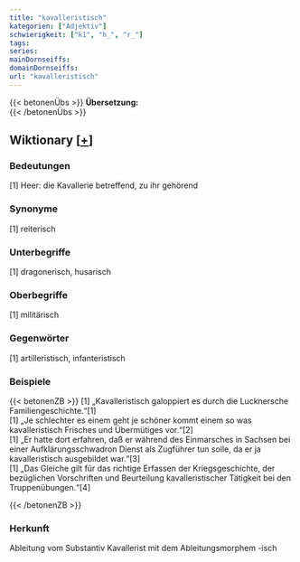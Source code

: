 ```yaml
---
title: "kavalleristisch"
kategorien: ["Adjektiv"]
schwierigkeit: ["k1", "h_", "r_"]
tags:
series:
mainDornseiffs:
domainDornseiffs:
url: "kavalleristisch"
---
```


{{< betonenÜbs >}}
**Übersetzung:**  
{{< /betonenÜbs >}}

## Wiktionary [[+](https://de.wiktionary.org/wiki/kavalleristisch)]

### Bedeutungen
[1] Heer: die Kavallerie betreffend, zu ihr gehörend  

### Synonyme
[1] reiterisch  

### Unterbegriffe
[1] dragonerisch, husarisch  

### Oberbegriffe
[1] militärisch  

### Gegenwörter
[1] artilleristisch, infanteristisch  

### Beispiele
{{< betonenZB >}}
[1] „Kavalleristisch galoppiert es durch die Lucknersche Familiengeschichte.“[1]  
[1] „Je schlechter es einem geht je schöner kommt einem so was kavalleristisch Frisches und Übermütiges vor.“[2]  
[1] „Er hatte dort erfahren, daß er während des Einmarsches in Sachsen bei einer Aufklärungsschwadron Dienst als Zugführer tun solle, da er ja kavalleristisch ausgebildet war.“[3]  
[1] „Das Gleiche gilt für das richtige Erfassen der Kriegsgeschichte, der bezüglichen Vorschriften und Beurteilung kavalleristischer Tätigkeit bei den Truppenübungen.“[4]  

{{< /betonenZB >}}
### Herkunft
Ableitung vom Substantiv Kavallerist mit dem Ableitungsmorphem -isch  


